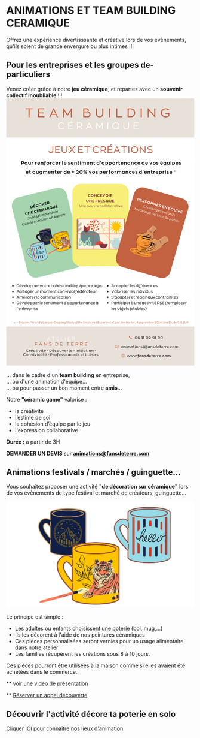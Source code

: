 # ANIMATIONS ET TEAM BUILDING CERAMIQUE  
Offrez une expérience divertisssante et créative lors de vos évènements, qu'ils soient de grande envergure ou plus intimes !!!   

## Pour les entreprises et les groupes de- particuliers       
Venez créer grâce à notre **jeu céramique**, et repartez avec un **souvenir collectif inoubliable** !!!  
<img src="/images/Flyer_team_building_fans_de_terre.png" class="image-horiz">  

... dans le cadre d'un **team building** en entreprise,   
... ou d'une animation d'équipe...   
... ou pour passer un bon moment entre **amis**...  


Notre **"céramic game"** valorise :  
- la créativité  
- l’estime de soi  
- la cohésion d’équipe par le jeu  
- l'expression collaborative  

**Durée :** à partir de 3H  

**DEMANDER UN DEVIS** sur **animations@fansdeterre.com**
   
## Animations festivals / marchés / guinguette...        
Vous souhaitez proposer une activité **"de décoration sur céramique"** lors de vos évènements de type festival et marché de créateurs, guinguette...  

<img src="/images/geste-animation-poterie-fansdeterre-ceramique-colombes-paris.jpg" class="image-horiz">   

Le principe est simple :  
- Les adultes ou enfants choisissent une poterie (bol, mug,...)    
- Ils les décorent à l'aide de nos peintures céramiques   
- Ces pièces personnalisées seront vernies pour un usage alimentaire dans notre atelier   
- Les familles récupèrent les créations sous 8 à 10 jours.   

Ces pièces pourront être utilisées à la maison comme si elles avaient été achetées dans le commerce.    

** [voir une video de présentation](https://docs.google.com/forms/d/e/1FAIpQLSfAaMJPh-1QEouYHQ4PK2VW39pBCma3NkCVcRWdkdgfhH1ERw/viewform?usp=sharing&ouid=114279184575287051335)       

** [Réserver un appel découverte](https://docs.google.com/forms/d/e/1FAIpQLSfAaMJPh-1QEouYHQ4PK2VW39pBCma3NkCVcRWdkdgfhH1ERw/viewform?usp=sharing&ouid=114279184575287051335)   

## Découvrir l'activité décore ta poterie en solo   
Cliquer ICI pour connaître nos lieux d'animation 
 
  



